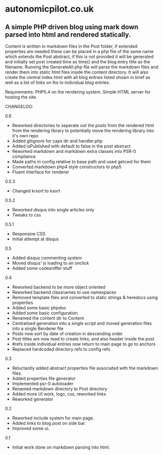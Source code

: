 autonomicpilot.co.uk
====================
A simple PHP driven blog using mark down parsed into html and rendered statically.
----------------------------------------------------------------------------------

Content is written in markdown files in the Post folder, if extended properties are needed these can be placed in a php file of the same name which extends the Post abstract, if this is not provided it will be generated and initially set post created time as time() and the blog entry title as the filename.
Running the GenerateAll.php file will parse the markdown files and render them into static html files inside the content directory.
It will also create the central index.html with all blog entries listed shown in brief as well as a list of links on lhs to individual blog entries.

Requirements:
PHP5.4 on the rendering system.
Simple HTML server for hosting the site.

CHANGELOG:

0.6

* Reworked directories to seperate out the posts from the rendered html from the rendering library to potentially move the rendering library into it's own repo
* Added gitignore for caps dir and handler.php
* Added isPublished with default to false in the post abstract
* Reworked markdown and markdown extra classes into PSR-0 compliance
* Made paths in config relative to base path and used getcwd for them
* Converted markdown php4 style constructors to php5
* Fluent interface for renderer

0.5.3

* Changed krsort to ksort

0.5.2

* Reworked disqus into single articles only
* Tweaks to css

0.5.1

* Responsive CSS
* Initial attempt at disqus

0.5

* Added disqus commenting system
* Moved disqus' js loading to an onclick
* Added some codesniffer stuff

0.4

* Reworked backend to be more object oriented
* Reworked backend classnames to use namespaces
* Removed template files and converted to static strings & heredocs using properties
* Added some basic phpdoc
* Added some basic configuration
* Renamed the content dir to Content
* Centralised generation into a single script and moved generation files into a single Renderer file
* Posts now sort by date of creation in descending order
* Post titles are now read to create links, and also header inside the post
* #refs inside individual entries now return to main page to go to anchors
* Replaced hardcoded directory refs to config refs

0.3

* Reluctantly added abstract properties file associated with the markdown files.
* Added properties file generator
* Implemented psr-0 autoloader
* Renamed markdown directory to Post directory
* Added more UI work, logo, css, reworked links
* Reworked generator

0.2

* Reworked include system for main page.
* Added links to blog post on side bar.
* Improved some ui.

0.1

* Initial work done on markdown parsing into html.
